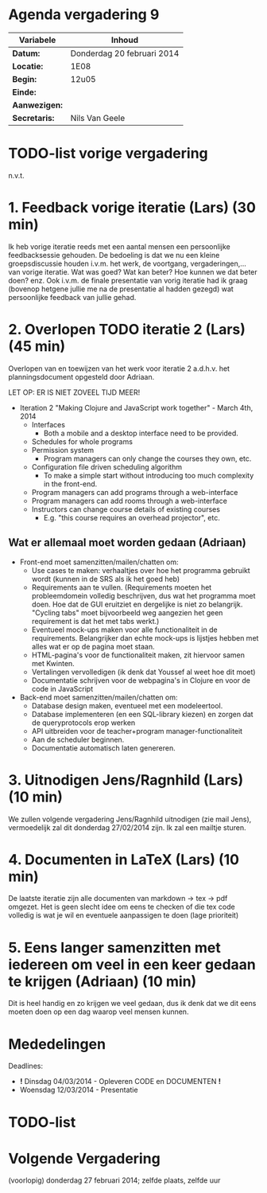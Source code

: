 # Agenda vergadering 9

Variabele				  |Inhoud
---			    		  |---
**Datum:**        |Donderdag 20 februari 2014
**Locatie:**      |1E08
**Begin:**        |12u05
**Einde:**        |
**Aanwezigen:**   |
**Secretaris:**   |Nils Van Geele


# TODO-list vorige vergadering
n.v.t.

# 1. Feedback vorige iteratie (Lars) (30 min)
Ik heb vorige iteratie reeds met een aantal mensen een persoonlijke feedbacksessie gehouden. De bedoeling is dat we nu een kleine groepsdiscussie houden i.v.m. het werk, de voortgang, vergaderingen,... van vorige iteratie. Wat was goed? Wat kan beter? Hoe kunnen we dat beter doen? enz.
Ook i.v.m. de finale presentatie van vorig iteratie had ik graag (bovenop hetgene jullie me na de presentatie al hadden gezegd) wat persoonlijke feedback van jullie gehad.

# 2. Overlopen TODO iteratie 2 (Lars) (45 min)
Overlopen van en toewijzen van het werk voor iteratie 2 a.d.h.v. het planningsdocument opgesteld door Adriaan.

LET OP: ER IS NIET ZOVEEL TIJD MEER!

* Iteration 2 "Making Clojure and JavaScript work together" - March 4th, 2014
  * Interfaces
    * Both a mobile and a desktop interface need to be provided.
  * Schedules for whole programs
  * Permission system
    * Program managers can only change the courses they own, etc.
  * Configuration file driven scheduling algorithm
    * To make a simple start without introducing too much complexity in the
      front-end.
  * Program managers can add programs through a web-interface
  * Program managers can add rooms through a web-interface
  * Instructors can change course details of existing courses
    * E.g. "this course requires an overhead projector", etc.

## Wat er allemaal moet worden gedaan (Adriaan)
* Front-end moet samenzitten/mailen/chatten om:
  * Use cases te maken: verhaaltjes over hoe het programma gebruikt wordt (kunnen in de SRS als ik het goed heb)
  * Requirements aan te vullen. (Requirements moeten het probleemdomein volledig beschrijven, dus wat het programma moet doen. Hoe dat de GUI eruitziet en dergelijke is niet zo belangrijk. "Cycling tabs" moet bijvoorbeeld weg aangezien het geen requirement is dat het met tabs werkt.)
  * Eventueel mock-ups maken voor alle functionaliteit in de requirements. Belangrijker dan echte mock-ups is lijstjes hebben met alles wat er op de pagina moet staan.
  * HTML-pagina's voor de functionaliteit maken, zit hiervoor samen met Kwinten.
  * Vertalingen vervolledigen (ik denk dat Youssef al weet hoe dit moet)
  * Documentatie schrijven voor de webpagina's in Clojure en voor de code in JavaScript
* Back-end moet samenzitten/mailen/chatten om:
  * Database design maken, eventueel met een modeleertool.
  * Database implementeren (en een SQL-library kiezen) en zorgen dat de queryprotocols erop werken
  * API uitbreiden voor de teacher+program manager-functionaliteit
  * Aan de scheduler beginnen.
  * Documentatie automatisch laten genereren.

# 3. Uitnodigen Jens/Ragnhild (Lars) (10 min)
We zullen volgende vergadering Jens/Ragnhild uitnodigen (zie mail Jens), vermoedelijk zal dit donderdag 27/02/2014 zijn. Ik zal een mailtje sturen.

# 4. Documenten in LaTeX (Lars) (10 min)
De laatste iteratie zijn alle documenten van markdown -> tex -> pdf omgezet. Het is geen slecht idee om eens te checken of die tex code volledig is wat je wil en eventuele aanpassigen te doen (lage prioriteit)

# 5. Eens langer samenzitten met iedereen om veel in een keer gedaan te krijgen (Adriaan) (10 min)
Dit is heel handig en zo krijgen we veel gedaan, dus ik denk dat we dit eens moeten doen op een dag waarop veel mensen kunnen.

# Mededelingen

Deadlines:
 * **!** Dinsdag 04/03/2014 - Opleveren CODE en DOCUMENTEN **!**
 * Woensdag 12/03/2014 - Presentatie

# TODO-list

# Volgende Vergadering
(voorlopig) donderdag 27 februari 2014; zelfde plaats, zelfde uur
